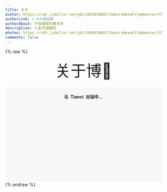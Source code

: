 ```yaml
---
title: 关于
avatar: https://cdn.jsdelivr.net/gh/2016838087/SakuraHexoFile@master/themes/images/tianci.jpg #头像地址
authorLink: / #头像链接
authorAbout: 不会编程的懒羊羊
description: 人生开始瞎写
photos: https://cdn.jsdelivr.net/gh/2016838087/SakuraHexoFile@master/themes/images/background/lonely.png
comments: false
---
```

{% raw %}
<!-- 因为vue和botui更新导至bug,现将对话移至js下的botui中配置 -->
<div class="entry-content">
  <div class="moe-mashiro" style="text-align:center; font-size: 50px; margin-bottom: 20px;">关于博🐷
  </div>
  <div id="hello-mashiro" class="popcontainer" style="min-height: 300px; padding: 2px 6px 4px; background-color: rgba(242, 242, 242, 0.5); border-radius: 10px;">
    <center>
    <p>
    </p>
    <h4>
    与&nbsp;<ruby>
    Tianci&nbsp;
    </ruby>
    对话中...</h4>
    <p>
    </p>
    </center>
    <bot-ui></botui>
  </div>
</div>
<!-- <script src="../js/about.js"></script> -->
<script src="https://cdn.jsdelivr.net/gh/2016838087/SakuraHexoFile@master/themes/js/botui.js"></script>
<script>
bot_ui_ini()
</script>
{% endraw %}